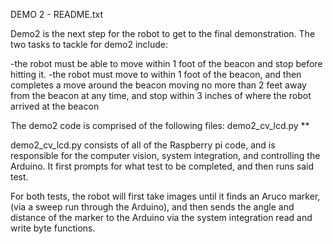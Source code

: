 DEMO 2 - README.txt

Demo2 is the next step for the robot to get to the final demonstration. The two tasks to tackle for demo2 include:

-the robot must be able to move within 1 foot of the beacon and stop before hitting it. 
-the robot must move to within 1 foot of the beacon, and then completes a move around the beacon moving no more than 2 feet away from the beacon at any time, and stop within 3 inches of where the robot arrived at the beacon

The demo2 code is comprised of the following files: 
demo2_cv_lcd.py
**

demo2_cv_lcd.py consists of all of the Raspberry pi code, and is responsible for the computer vision, system integration, and controlling the Arduino.
It first prompts for what test to be completed, and then runs said test. 

For both tests, the robot will first take images until it finds an Aruco marker, (via a sweep run through the Arduino), and then sends the angle and distance of the marker to the Arduino via the system integration read and write byte functions. 





